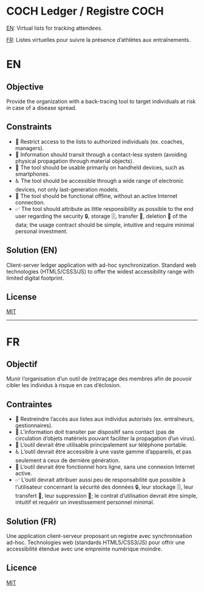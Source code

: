 # COCH Ledger / Registre COCH

[EN](#en): Virtual lists for tracking attendees.

[FR](#fr): Listes virtuelles pour suivre la présence d’athlètes aux entraînements.

# EN

## Objective

Provide the organization with a back-tracing tool to target individuals at risk in case of a disease spread.

## Constraints

- 🛂 Restrict access to the lists to authorized individuals (ex. coaches, managers).
- 📡 Information should transit through a contact-less system (avoiding physical propagation through material objects).
- 📱 The tool should be usable primarily on handheld devices, such as smartphones.
- ♿️ The tool should be accessible through a wide range of electronic devices, not only last-generation models.
- 🌳 The tool should be functional offline, without an active Internet connection.
- ✅ The tool should attribute as little responsibility as possible to the end user regarding the security 🔒, storage 🗄, transfer 🔄, deletion 🚮 of the data; 
  the usage contract should be simple, intuitive and require minimal personal investment.

## Solution (EN)

Client-server ledger application with ad-hoc synchronization.
Standard web technologies (HTML5/CSS3/JS) to offer the widest accessibility range with limited digital footprint.

## License

[MIT](LICENSE)

--------------------------------------------------

# FR

## Objectif

Munir l’organisation d’un outil de (re)traçage des membres afin de pouvoir cibler les individus à risque en cas d’éclosion.

## Contraintes

- 🛂 Restreindre l’accès aux listes aux individus autorisés (ex. entraîneurs, gestionnaires).
- 📡 L’information doit transiter par dispositif sans contact (pas de circulation d’objets matériels pouvant faciliter la propagation d’un virus).
- 📱 L’outil devrait être utilisable principalement sur téléphone portable.
- ♿️ L’outil devrait être accessible à une vaste gamme d’appareils, et pas seulement à ceux de dernière génération.
- 🌳 L’outil devrait être fonctionnel hors ligne, sans une connexion Internet active.
- ✅ L’outil devrait attribuer aussi peu de responsabilité que possible à l’utilisateur concernant la sécurité des données 🔒, leur stockage 🗄, leur transfert 🔄, leur suppression 🚮; 
  le contrat d’utilisation devrait être simple, intuitif et requérir un investissement personnel minimal.

## Solution (FR)

Une application client-serveur proposant un registre avec synchronisation ad-hoc.
Technologies web (standards HTML5/CSS3/JS) pour offrir une accessibilité étendue avec une empreinte numérique moindre.

## Licence

[MIT](LICENSE)
